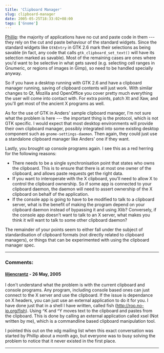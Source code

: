 ```yaml
---
title: 'Clipboard Manager'
slug: clipboard-manager
date: 2005-05-25T18:33:02+08:00
tags: ['Gnome']
---
```


[Phillip](http://pvanhoof.be/blog/index.php/2005/05/25/31-the-save_targets-atom):
the majority of applications have no cut and paste code in them --- they
rely on the cut and paste behaviour of the standard widgets. Since the
standard widgets like `GtkEntry` in GTK 2.6 mark their selections as
being savable (in fact, any code that calls `gtk_clipboard_set_text()`
will have its selection marked as savable). Most of the remaining cases
are ones where you\'d want to be selective in what gets saved (e.g.
selecting cell ranges in Gnumeric, or regions of images in Gimp), so
need to be handled specially anyway.

So if you have a desktop running with GTK 2.6 and have a clipboard
manager running, saving of clipboard contents will just work. With
similar changes to Qt, Mozilla and OpenOffice you cover pretty much
everything the user will come into contact with. For extra points, patch
Xt and Xaw, and you\'ll get most of the ancient X programs as well.

As for the use of GTK in Anders\' sample clipboard manager, I\'m not
sure what the problem is here --- the important thing is the protocol,
which is not GTK specific. I would expect that most desktop environments
will provide their own clipboard manager, possibly integrated into some
existing desktop component such as `gnome-settings-daemon`. Then again,
they could just use a standalone clipboard manager like Anders\' one if
they want.

Lastly, you brought up console programs again. I see this as a red
herring for the following reasons:

-   There needs to be a single synchronisation point that states who
    owns the clipboard. This is to ensure that there is at most one
    owner of the clipboard, and allows paste requests get the right
    data.
-   If you want to interoperate with the X clipboard, you\'ll need to
    allow X to control the clipboard ownership. So if some app is
    connected to your clipboard daemon, the daemon will need to assert
    ownership of the X clipboard on behalf of the application.
-   If the console app is going to have to be modified to talk to a
    clipboard server, what is the benefit of making the program depend
    on your clipboard daemon instead of bypassing it and using Xlib?
    Conversely, if the console app doesn\'t want to talk to an X server,
    what makes you think it will want to talk to some other clipboard
    daemon?

The remainder of your points seem to either fall under the subject of
standardisation of clipboard formats (not directly related to clipboard
managers), or things that can be experimented with using the clipboard
manager spec.

---
### Comments:
#### [liljencrantz](http://roo.no-ip.org/fish) - <time datetime="2005-05-26 23:38:10">26 May, 2005</time>

I don\'t understand what the problem is with the current clipboard and
console programs. Any program, including console based ones can just
connect to the X server and use the clipboard. If the issue is
dependance on X headers, you can just use an external application to do
it for you. I have done just that in a shell I have written, called fish
(<http://roo.no-ip.org/fish>). Using \^K and \^Y moves text to the
clipboard and pastes from the clipboard. This is done by calling an
external application called xsel (Not written by me), which is a
commandline based clipboard manipulation tool.

I pointed this out on the xdg mailing list when this exact conversation
was started by Phillip about a month ago, but everyone was to busy
solving the problem to notice that it never existed in the first place.

---
